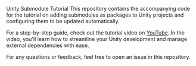 Unity Submodule Tutorial
This repository contains the accompanying code for the tutorial on adding submodules as packages to Unity projects and configuring them to be updated automatically.

For a step-by-step guide, check out the tutorial video on [YouTube](https://www.youtube.com/watch?v=yUNTvUgT-ss). In the video, you'll learn how to streamline your Unity development and manage external dependencies with ease.

For any questions or feedback, feel free to open an issue in this repository.
